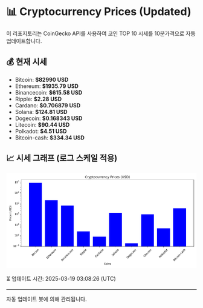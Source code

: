 
# 📊 Cryptocurrency Prices (Updated)

이 리포지토리는 CoinGecko API를 사용하여 코인 TOP 10 시세를 10분가격으로 자동 업데이트합니다.

## 💰 현재 시세
- Bitcoin: **$82990 USD**
- Ethereum: **$1935.79 USD**
- Binancecoin: **$615.58 USD**
- Ripple: **$2.28 USD**
- Cardano: **$0.706879 USD**
- Solana: **$124.81 USD**
- Dogecoin: **$0.168343 USD**
- Litecoin: **$90.44 USD**
- Polkadot: **$4.51 USD**
- Bitcoin-cash: **$334.34 USD**

## 📈 시세 그래프 (로그 스케일 적용)
![Crypto Prices](crypto_prices.png)

⏳ 업데이트 시간: 2025-03-19 03:08:26 (UTC)

---
자동 업데이트 봇에 의해 관리됩니다.
